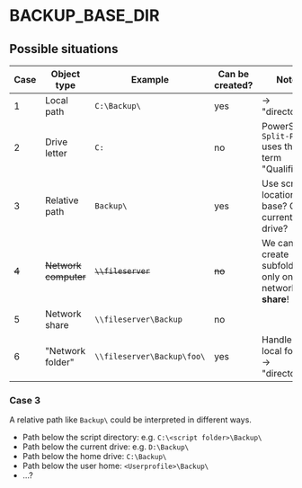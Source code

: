 # BACKUP_BASE_DIR

## Possible situations

| Case  | Object type           | Example                     | Can be created? | Notes                                                 |
|-------|-----------------------|-----------------------------|-----------------|-------------------------------------------------------|
| 1     | Local path            | `C:\Backup\`                | yes             | -> "directory"                                        |
| 2     | Drive letter          | `C:`                        | no              | PowerShell's `Split-Path` uses the term "Qualifier".  |
| 3     | Relative path         | `Backup\`                   | yes             | Use script location as base? Or the current drive?    |
| ~~4~~ | ~~Network computer~~  | ~~`\\fileserver`~~          | ~~no~~          | We can create subfolders only on a network **share**! |
| 5     | Network share         | `\\fileserver\Backup`       | no              |                                                       |
| 6     | "Network folder"      | `\\fileserver\Backup\foo\`  | yes             | Handle like local folders -> "directory"              |

<!--
### Invalid cases

- 4 (Network computer): We can create subfolders only on a network share.
-->

### Case 3

A relative path like `Backup\` could be interpreted in different ways.

- Path below the script directory: e.g. `C:\<script folder>\Backup\`
- Path below the current drive: e.g. `D:\Backup\`
- Path below the home drive: `C:\Backup\`
- Path below the user home: `<Userprofile>\Backup\`
- ...?
